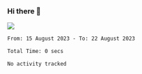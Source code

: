 ### Hi there 👋️

![](https://komarev.com/ghpvc/?username=Loner1024)

<!--START_SECTION:waka-->

```txt
From: 15 August 2023 - To: 22 August 2023

Total Time: 0 secs

No activity tracked
```

<!--END_SECTION:waka-->



